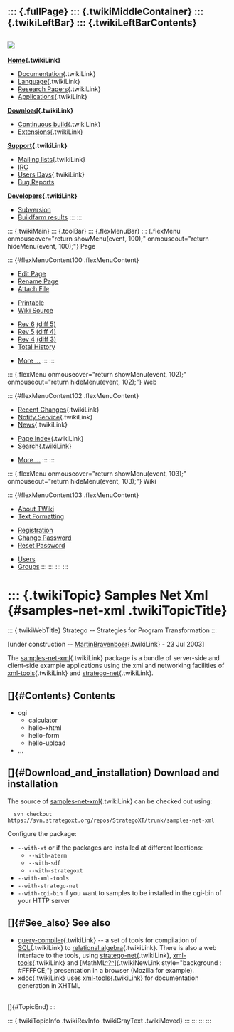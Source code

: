 ::: {.fullPage}
::: {.twikiMiddleContainer}
::: {.twikiLeftBar}
::: {.twikiLeftBarContents}
  ----------------------------------------------------------------------------------
  [![](../pub/Stratego/StrategoLogo/StrategoLogoTextlessWhite-100px.png)](WebHome)
  ----------------------------------------------------------------------------------

**[Home](WebHome){.twikiLink}**

-   [Documentation](StrategoDocumentation){.twikiLink}
-   [Language](StrategoLanguage){.twikiLink}
-   [Research Papers](StrategoPublications){.twikiLink}
-   [Applications](StrategoApplication){.twikiLink}

**[Download](StrategoDownload){.twikiLink}**

-   [Continuous build](ContinuousBuild){.twikiLink}
-   [Extensions](AdditionalPackageDownload){.twikiLink}

**[Support](StrategoSupport){.twikiLink}**

-   [Mailing lists](MailingList){.twikiLink}
-   [IRC](irc://irc.freenode.net/#stratego)
-   [Users Days](StrategoUsersDay){.twikiLink}
-   [Bug Reports](http://yellowgrass.org/project/StrategoXT)

**[Developers](StrategoDev){.twikiLink}**

-   [Subversion](https://svn.strategoxt.org/repos/StrategoXT/strategoxt/trunk)
-   [Buildfarm
    results](http://hydra.nixos.org/jobset/strategoxt/strategoxt-release/all)
:::
:::

::: {.twikiMain}
::: {.toolBar}
::: {.flexMenuBar}
::: {.flexMenu onmouseover="return showMenu(event, 100);" onmouseout="return hideMenu(event, 100);"}
Page

::: {#flexMenuContent100 .flexMenuContent}
-   [Edit
    Page](http://www.program-transformation.org/edit/Stratego/SamplesNetXml?t=1536825666)
-   [Rename
    Page](http://www.program-transformation.org/rename/Stratego/SamplesNetXml)
-   [Attach
    File](http://www.program-transformation.org/attach/Stratego/SamplesNetXml)

<!-- -->

-   [Printable](http://www.program-transformation.org/view/Stratego/SamplesNetXml?skin=print.pattern)
-   [Wiki
    Source](http://www.program-transformation.org/view/Stratego/SamplesNetXml?skin=text&raw=on&contenttype=text/plain)

<!-- -->

-   [Rev
    6](http://www.program-transformation.org/view/Stratego/SamplesNetXml?rev=1.6)
    [(diff 5)](http://www.program-transformation.org/rdiff/Stratego/SamplesNetXml?rev1=1.6&rev2=1.5)
-   [Rev
    5](http://www.program-transformation.org/view/Stratego/SamplesNetXml?rev=1.5)
    [(diff 4)](http://www.program-transformation.org/rdiff/Stratego/SamplesNetXml?rev1=1.5&rev2=1.4)
-   [Rev
    4](http://www.program-transformation.org/view/Stratego/SamplesNetXml?rev=1.4)
    [(diff 3)](http://www.program-transformation.org/rdiff/Stratego/SamplesNetXml?rev1=1.4&rev2=1.3)
-   [Total
    History](http://www.program-transformation.org/rdiff/Stratego/SamplesNetXml)

<!-- -->

-   [More
    \...](http://www.program-transformation.org/oops/Stratego/SamplesNetXml?template=oopsmore&param1=1.6&param2=1.6)
:::
:::

::: {.flexMenu onmouseover="return showMenu(event, 102);" onmouseout="return hideMenu(event, 102);"}
Web

::: {#flexMenuContent102 .flexMenuContent}
-   [Recent Changes](WebChanges){.twikiLink}
-   [Notify Service](WebNotify){.twikiLink}
-   [News](WebNews){.twikiLink}

<!-- -->

-   [Page Index](WebIndex){.twikiLink}
-   [Search](WebSearch){.twikiLink}

<!-- -->

-   [More
    \...](http://www.program-transformation.org/oops/Stratego/SamplesNetXml?template=oopsmore&param1=1.6&param2=1.6)
:::
:::

::: {.flexMenu onmouseover="return showMenu(event, 103);" onmouseout="return hideMenu(event, 103);"}
Wiki

::: {#flexMenuContent103 .flexMenuContent}
-   [About
    TWiki](http://www.program-transformation.org/view/TWiki/WebHome)
-   [Text
    Formatting](http://www.program-transformation.org/view/TWiki/TextFormattingRules)

<!-- -->

-   [Registration](http://www.program-transformation.org/view/TWiki/TWikiRegistration)
-   [Change
    Password](http://www.program-transformation.org/view/TWiki/ChangePassword)
-   [Reset
    Password](http://www.program-transformation.org/view/TWiki/ResetPassword)

<!-- -->

-   [Users](http://www.program-transformation.org/view/Main/TWikiUsers)
-   [Groups](http://www.program-transformation.org/view/Main/TWikiGroups)
:::
:::
:::
:::

::: {.twikiTopic}
Samples Net Xml {#samples-net-xml .twikiTopicTitle}
===============

::: {.twikiWebTitle}
Stratego \-- Strategies for Program Transformation
:::

\[under construction \--
[MartinBravenboer](../Main/MartinBravenboer){.twikiLink} - 23 Jul 2003\]

The [samples-net-xml](SamplesNetXml){.twikiLink} package is a bundle of
server-side and client-side example applications using the xml and
networking facilities of [xml-tools](../Tools/XmlTools){.twikiLink} and
[stratego-net](StrategoNetworking){.twikiLink}.

[]{#Contents} Contents
----------------------

-   cgi
    -   calculator
    -   hello-xhtml
    -   hello-form
    -   hello-upload
-   \...

[]{#Download_and_installation} Download and installation
--------------------------------------------------------

The source of [samples-net-xml](SamplesNetXml){.twikiLink} can be
checked out using:

      svn checkout https://svn.strategoxt.org/repos/StrategoXT/trunk/samples-net-xml

Configure the package:

-   `--with-xt` or if the packages are installed at different locations:
    -   `--with-aterm`
    -   `--with-sdf`
    -   `--with-strategoxt`
-   `--with-xml-tools`
-   `--with-stratego-net`
-   `--with-cgi-bin` if you want to samples to be installed in the
    cgi-bin of your HTTP server

[]{#See_also} See also
----------------------

-   [query-compiler](QueryCompiler){.twikiLink} \-- a set of tools for
    compilation of [SQL](SqlFront){.twikiLink} to [relational
    algebra](RelationalAlgebra){.twikiLink}. There is also a web
    interface to the tools, using
    [stratego-net](StrategoNetworking){.twikiLink},
    [xml-tools](../Tools/XmlTools){.twikiLink} and
    [MathML[^?^](http://www.program-transformation.org/edit/Stratego/MathML?topicparent=Stratego.SamplesNetXml)]{.twikiNewLink
    style="background : #FFFFCE;"} presentation in a browser (Mozilla
    for example).
-   [xdoc](ExtendibleDocumentationGenerator){.twikiLink} uses
    [xml-tools](../Tools/XmlTools){.twikiLink} for documentation
    generation in XHTML

\
[]{#TopicEnd}
:::

::: {.twikiTopicInfo .twikiRevInfo .twikiGrayText .twikiMoved}
:::
:::
:::
:::
